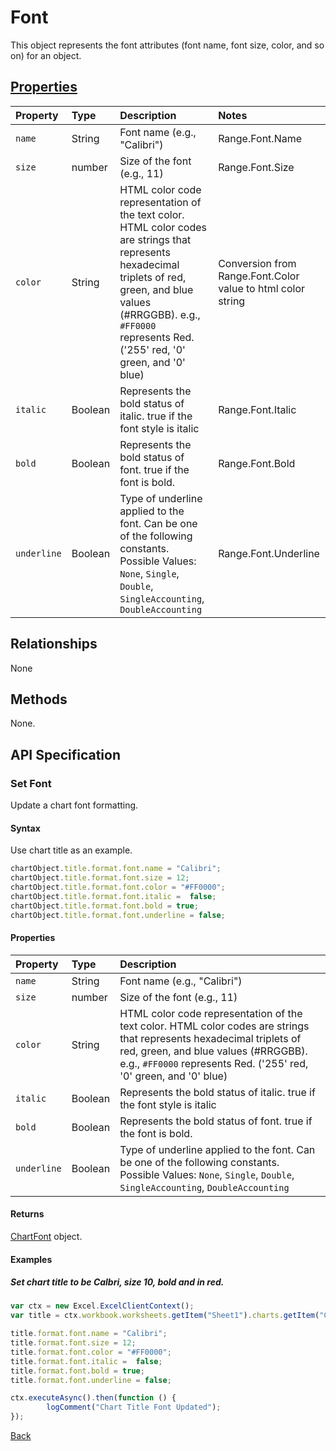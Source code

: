 # Font

This object represents the font attributes (font name, font size, color, and so on) for an object. 

## [Properties](#set-font)

| Property         | Type    |Description|Notes |
|:-----------------|:--------|:----------|:-----|
|`name`|String|Font name (e.g., "Calibri")|Range.Font.Name|
|`size`|number|Size of the font (e.g., 11)|Range.Font.Size|
|`color`|String|HTML color code representation of the text color. HTML color codes are strings that represents hexadecimal triplets of red, green, and blue values (#RRGGBB). e.g., `#FF0000` represents Red. ('255' red, '0' green, and '0' blue) |Conversion from Range.Font.Color value to html color string|
|`italic`|Boolean|Represents the bold status of italic. true if the font style is italic|Range.Font.Italic|
|`bold`|Boolean|Represents the bold status of font. true if the font is bold. |Range.Font.Bold|
|`underline`|Boolean|Type of underline applied to the font. Can be one of the following constants. Possible Values: `None`, `Single`, `Double`, `SingleAccounting`, `DoubleAccounting`|Range.Font.Underline|

## Relationships
None

## Methods
None.

## API Specification 

### Set Font

Update a chart font formatting.

#### Syntax
Use chart title as an example.
```js
chartObject.title.format.font.name = "Calibri";
chartObject.title.format.font.size = 12;
chartObject.title.format.font.color = "#FF0000";
chartObject.title.format.font.italic =  false;
chartObject.title.format.font.bold = true;
chartObject.title.format.font.underline = false;

```

#### Properties
| Property         | Type    |Description|
|:-----------------|:--------|:----------|
|`name`|String|Font name (e.g., "Calibri")|
|`size`|number|Size of the font (e.g., 11)|Range.Font.Size|
|`color`|String|HTML color code representation of the text color. HTML color codes are strings that represents hexadecimal triplets of red, green, and blue values (#RRGGBB). e.g., `#FF0000` represents Red. ('255' red, '0' green, and '0' blue) |
|`italic`|Boolean|Represents the bold status of italic. true if the font style is italic|
|`bold`|Boolean|Represents the bold status of font. true if the font is bold. |
|`underline`|Boolean|Type of underline applied to the font. Can be one of the following constants. Possible Values: `None`, `Single`, `Double`, `SingleAccounting`, `DoubleAccounting`|

#### Returns

[ChartFont](resources/chartrangefont.md) object. 

#### Examples

##### Set chart title to be Calbri, size 10, bold and in red. 
```js
var ctx = new Excel.ExcelClientContext();
var title = ctx.workbook.worksheets.getItem("Sheet1").charts.getItem("Chart1").title;

title.format.font.name = "Calibri";
title.format.font.size = 12;
title.format.font.color = "#FF0000";
title.format.font.italic =  false;
title.format.font.bold = true;
title.format.font.underline = false;

ctx.executeAsync().then(function () {
		logComment("Chart Title Font Updated");
});
```
[Back](#properties)

